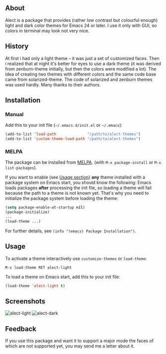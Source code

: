 ## About

Alect is a package that provides (rather low contrast but colourful
enough) light and dark color themes for Emacs 24 or later.  I use it
only with GUI, so colors in terminal may look not very nice.

## History

At first i had only a light theme – it was just a set of customized
faces.  Then i realized that at night it's better for eyes to use a
dark theme (it was derived from zenburn-theme initially, but then the
colors were modified a lot).  The idea of creating two themes with
different colors and the same code base came from solarized-theme.
The code of solarized and zenburn themes was used hardly.  Many thanks
to their authors.

## Installation

### Manual

Add this to your init file (`~/.emacs.d/init.el` or `~/.emacs`):

```lisp
(add-to-list 'load-path              "/path/to/alect-themes")
(add-to-list 'custom-theme-load-path "/path/to/alect-themes")
```

### MELPA

The package can be installed from [MELPA](http://melpa.milkbox.net).
(with `M-x package-install` or `M-x list-packages`).

If you want to enable (see [Usage section](#usage)) **any** theme
installed with a package system on Emacs start, you should know the
following: Emacs loads packages **after** processing the init file, so
loading a theme will fail because the path to a theme is not known
yet.  That's why you need to initialize the package system before
loading the theme:

```lisp
(setq package-enable-at-startup nil)
(package-initialize)
...
(load-theme ...)
```

For further details, see `(info "(emacs) Package Installation")`.

## Usage

To activate a theme interactively use `customize-themes` or `load-theme`:

`M-x load-theme RET alect-light`

To load a theme on Emacs start, add this to your init file:

```lisp
(load-theme 'alect-light t)
```

## Screenshots

![alect-light](http://i.imgur.com/D0UASEQ.png "alect-light-theme screenshot")
![alect-dark](http://i.imgur.com/GXnGuO0.png "alect-dark-theme screenshot")

## Feedback

If you use this package and want it to support a major mode the faces
of which are not supported yet, you may send me a letter about it.

